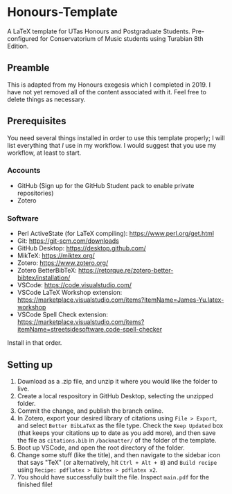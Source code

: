 # Honours-Template
 A LaTeX template for UTas Honours and Postgraduate Students. Pre-configured for Conservatorium of Music students using Turabian 8th Edition.
 
 ## Preamble
 This is adapted from my Honours exegesis which I completed in 2019. I have not yet removed all of the content associated with it. Feel free to delete things as necessary.
 
 ## Prerequisites
 You need several things installed in order to use this template properly; I will list everything that *I* use in my workflow. I would suggest that you use my workflow, at least to start.
 
 ### Accounts
 * GitHub (Sign up for the GitHub Student pack to enable private repositories)
 * Zotero
 
 ### Software 
 * Perl ActiveState (for LaTeX compiling): https://www.perl.org/get.html
 * Git: https://git-scm.com/downloads
 * GitHub Desktop: https://desktop.github.com/
 * MikTeX: https://miktex.org/
 * Zotero: https://www.zotero.org/
 * Zotero BetterBibTeX: https://retorque.re/zotero-better-bibtex/installation/
 * VSCode: https://code.visualstudio.com/
 * VSCode LaTeX Workshop extension: https://marketplace.visualstudio.com/items?itemName=James-Yu.latex-workshop
 * VSCode Spell Check extension: https://marketplace.visualstudio.com/items?itemName=streetsidesoftware.code-spell-checker
 
 Install in that order.
 
 ## Setting up
 1. Download as a .zip file, and unzip it where you would like the folder to live.
 2. Create a local respository in GitHub Desktop, selecting the unzipped folder.
 3. Commit the change, and publish the branch online.
 4. In Zotero, export your desired library of citations using `File > Export`, and select `Better BibLaTeX` as the file type. Check the `Keep Updated` box (that keeps your citations up to date as you add more), and then save the file as `citations.bib` in `/backmatter/` of the folder of the template.
 5. Boot up VSCode, and open the root directory of the folder.
 6. Change some stuff (like the title), and then navigate to the sidebar icon that says "TeX" (or alternatively, hit `Ctrl + Alt + B`) and `Build recipe` using `Recipe: pdflatex > Bibtex > pdflatex x2`. 
 7. You should have successfully built the file. Inspect `main.pdf` for the finished file! 
